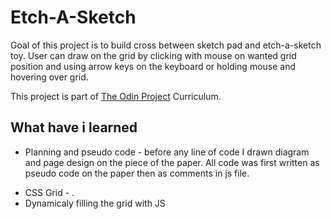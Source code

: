 # Etch-A-Sketch

Goal of this project is to build cross between sketch pad and etch-a-sketch toy.
User can draw on the grid by clicking with mouse on wanted grid position and using
arrow keys on the keyboard or holding mouse and hovering over grid.

This project is part of [The Odin Project](https://www.theodinproject.com/) Curriculum.

## What have i learned

- Planning and pseudo code - before any line of code I drawn diagram and page design on the piece of the paper. All code was first written as pseudo code on the paper then as comments in js file.

* CSS Grid - .
* Dynamicaly filling the grid with JS
